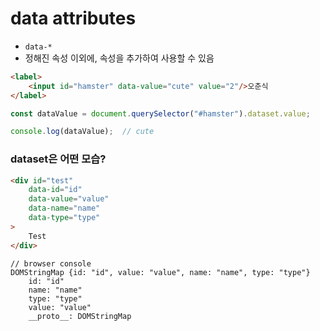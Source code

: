 # data attributes
- `data-*`
- 정해진 속성 이외에, 속성을 추가하여 사용할 수 있음

```html
<label>
    <input id="hamster" data-value="cute" value="2"/>오춘식
</label>
```

```javascript
const dataValue = document.querySelector("#hamster").dataset.value;

console.log(dataValue);  // cute
```

### dataset은 어떤 모습?
```html
<div id="test" 
    data-id="id" 
    data-value="value"
    data-name="name"
    data-type="type"
>
    Test
</div>
```
```text
// browser console
DOMStringMap {id: "id", value: "value", name: "name", type: "type"}
    id: "id"
    name: "name"
    type: "type"
    value: "value"
    __proto__: DOMStringMap
```
